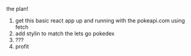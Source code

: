 the plan!

1. get this basic react app up and running with the pokeapi.com using fetch
2. add stylin to match the lets go pokedex
3. ???
4. profit